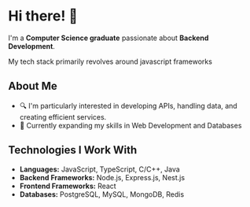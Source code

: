 # Hi there! 👋

I'm a **Computer Science graduate** passionate about **Backend Development**.

My tech stack primarily revolves around javascript frameworks

## About Me

- 🔍 I'm particularly interested in developing APIs, handling data, and creating efficient services.
- 🌱 Currently expanding my skills in Web Development and Databases

## Technologies I Work With

- **Languages:** JavaScript, TypeScript, C/C++, Java
- **Backend Frameworks:** Node.js, Express.js, Nest.js
- **Frontend Frameworks:** React
- **Databases:** PostgreSQL, MySQL, MongoDB, Redis

